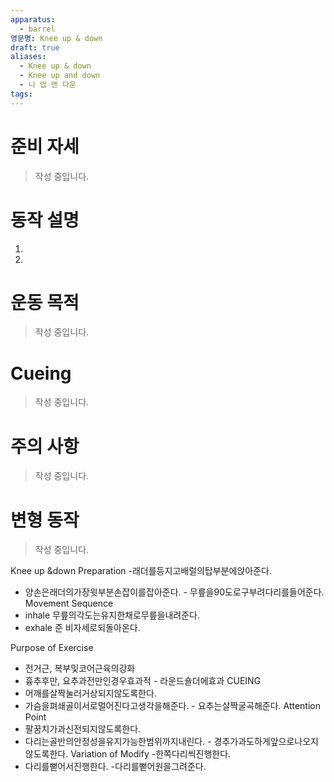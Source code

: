 ```yaml
---
apparatus:
  - barrel
영문명: Knee up & down
draft: true
aliases:
  - Knee up & down
  - Knee up and down
  - 니 업 앤 다운
tags: 
---
```


# 준비 자세

> 작성 중입니다.

# 동작 설명

1.
2.

# 운동 목적

> 작성 중입니다.

# Cueing

> 작성 중입니다.

# 주의 사항

> 작성 중입니다.

# 변형 동작

> 작성 중입니다.

Knee up &down Preparation
-래더를등지고배럴의탑부분에앉아준다.

- 양손은래더의가장윗부분손잡이를잡아준다. - 무릎을90도로구부려다리를들어준다.
  Movement Sequence
- inhale 무릎의각도는유지한채로무릎을내려준다.
- exhale 준 비자세로되돌아온다.

Purpose of Exercise

- 전거근, 복부및코어근육의강화
- 흉추후만, 요추과전만인경우효과적 - 라운드숄더에효과
  CUEING
- 어깨를살짝눌러거상되지않도록한다.
- 가슴을펴쇄골이서로멀어진다고생각을해준다. - 요추는살짝굴곡해준다.
  Attention Point
- 팔꿈치가과신전되지않도록한다.
- 다리는골반의안정성을유지가능한범위까지내린다. - 경추가과도하게앞으로나오지않도록한다.
  Variation of Modify
  -한쪽다리씩진행한다.
- 다리를뻗어서진행한다. -다리를뻗어원을그려준다.
